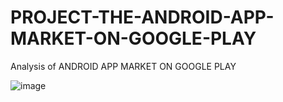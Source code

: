 # PROJECT-THE-ANDROID-APP-MARKET-ON-GOOGLE-PLAY
 Analysis of  ANDROID APP MARKET ON GOOGLE PLAY
 
 ![image](https://user-images.githubusercontent.com/56355704/78719533-b1244200-7941-11ea-92a5-4de08e244566.png)


